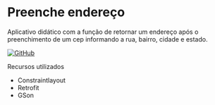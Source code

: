 <h1>Preenche endereço</h1>
Aplicativo didático com a função de retornar um endereço após o preenchimento de um cep informando a rua, bairro, cidade e estado.


[![GitHub](https://img.shields.io/github/license/mashape/apistatus.svg)](https://github.com/marcoscuomo/PreencheEnderecoWS/blob/master/LICENSE)


Recursos utilizados
- Constraintlayout
- Retrofit
- GSon
